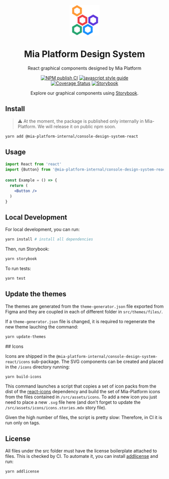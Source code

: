 <div align="center">

<a href=https://www.mia-platform.eu/>
<img alt="logo" src="./src/assets/mia-platform-logo.png" height="96">
</a>

# Mia Platform Design System

React graphical components designed by Mia Platform

[![NPM publish CI][action-status-svg]][github-action]
[![javascript style guide][standard-mia-svg]][standard-mia]  
[![Coverage Status][coverall-svg]][coverall-io]
[![Storybook][storybook-svg]][storybook]

Explore our graphical components using [Storybook][storybook].

</div>

## Install

> :warning: At the moment, the package is published only internally in Mia-Platform. We will release it on public npm soon.

```bash
yarn add @mia-platform-internal/console-design-system-react
```

## Usage

```jsx
import React from 'react'
import {Button} from '@mia-platform-internal/console-design-system-react'

const Example = () => {
  return (
    <Button />
  )
}
```

## Local Development

For local development, you can run:

```bash
yarn install # install all dependencies
```

Then, run Storybook:

```bash
yarn storybook
```

To run tests:

```bash
yarn test
```

## Update the themes

The themes are generated from the `theme-generator.json` file exported from Figma and they are coupled in each of different folder in `src/themes/files/`.

If a `theme-generator.json` file is changed, it is required to regenerate the new theme lauching the command:

```bash
yarn update-themes
```

## Icons

Icons are shipped in the `@mia-platform-internal/console-design-system-react/icons` sub-package. The SVG components can be created and placed in the `/icons` directory running:

```bash
yarn build-icons
```

This command launches a script that copies a set of icon packs from the dist of the [react-icons](https://github.com/react-icons/react-icons) dependency and build the set of Mia-Platform icons from the files contained in `/src/assets/icons`. To add a new icon you just need to place a new `.svg` file here (and don't forget to update the `/src/assets/icons/icons.stories.mdx` story file).

Given the high number of files, the script is pretty slow: Therefore, in CI it is run only on tags.

## License

All files under the src folder must have the license boilerplate attached to files. This is checked by CI.
To automate it, you can install [addlicense](https://github.com/google/addlicense) and run:

```sh
yarn addlicense
```

<!-- Links -->

[action-status-svg]: https://github.com/mia-platform/design-system/actions/workflows/test.yml/badge.svg
[github-action]: https://github.com/mia-platform/design-system/actions/workflows/test.yml
[standard-mia-svg]: https://img.shields.io/badge/code_style-standard--mia-orange.svg
[standard-mia]: https://github.com/mia-platform/eslint-config-mia
[coverall-svg]: https://coveralls.io/repos/github/mia-platform/design-system/badge.svg
[coverall-io]: https://coveralls.io/github/mia-platform/design-system
[storybook-svg]: https://img.shields.io/badge/graphical_components-Storybook-deeppink
[storybook]: https://mia-platform.github.io/design-system/
